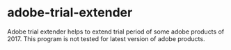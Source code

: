 # adobe-trial-extender
Adobe trial extender helps to extend trial period of some adobe products of 2017. This program is not tested for latest version of adobe products.
